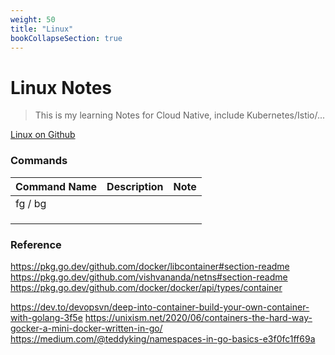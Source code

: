```yaml
---
weight: 50
title: "Linux"
bookCollapseSection: true
---
```



# Linux Notes
> This is my learning Notes for Cloud Native, include Kubernetes/Istio/...

[Linux on Github](https://github.com/torvalds/linux/tree/master)

[]()

[]()

[]()

[]()

[]()


### Commands
|  Command Name | Description           | Note          |
| -------- | --------   | -------    |
|  fg / bg      |                       |               |
|               |                       |               |
|               |                       |               |
|               |                       |               |


### Reference

https://pkg.go.dev/github.com/docker/libcontainer#section-readme
https://pkg.go.dev/github.com/vishvananda/netns#section-readme
https://pkg.go.dev/github.com/docker/docker/api/types/container

https://dev.to/devopsvn/deep-into-container-build-your-own-container-with-golang-3f5e
https://unixism.net/2020/06/containers-the-hard-way-gocker-a-mini-docker-written-in-go/
https://medium.com/@teddyking/namespaces-in-go-basics-e3f0fc1ff69a






<br/>

## 

